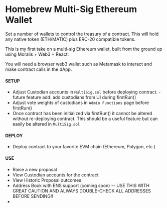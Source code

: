 # Homebrew Multi-Sig Ethereum Wallet
Set a number of wallets to control the treasury of a contract. This will hold any native token (ETH/MATIC) plus ERC-20 compatible tokens. 

This is my first take on a multi-sig Ethereum wallet, built from the ground up using Moralis + Web3 + React.

You will need a browser web3 wallet such as Metamask to interact and make contract calls in the dApp. 



#### SETUP
* Adjust Custodian accounts in `MultiSig.sol` before deploying contract. 
  -future feature add: add custodians from UI during firstRun()
* Adjust vote weights of custodians in `Admin Functions` page before firstRun() 
* Once contract has been initialized via firstRun() it cannot be altered without re-deploying contract. This should be a useful feature but can easily be altered in `MultiSig.sol` 


#### DEPLOY
* Deploy contract to your favorite EVM chain (Ethereum, Polygon, etc.)

#### USE
* Raise a new proposal
* View Custodian accounts for the contract
* View Historic Proposal outcomes
* Address Book with ENS support (coming soon) -- USE THIS WITH GREAT CAUTION AND ALWAYS DOUBLE-CHECK ALL ADDRESSES BEFORE SENDING!!
* 